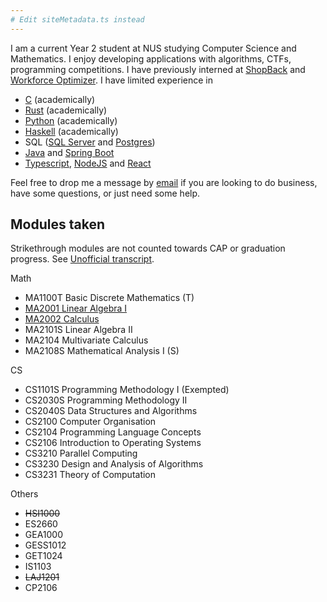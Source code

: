 ```yaml
---
# Edit siteMetadata.ts instead
---
```


I am a current Year 2 student at NUS studying Computer Science and Mathematics. I enjoy developing applications with algorithms, CTFs, programming competitions. I have previously interned at [ShopBack](https://www.linkedin.com/company/shopback-com/) and [Workforce Optimizer](https://www.linkedin.com/company/workforceoptimizer/). I have limited experience in
- [C](<https://en.wikipedia.org/wiki/C_(programming_language)>) (academically)
- [Rust](https://www.rust-lang.org/) (academically)
- [Python](https://www.python.org/) (academically)
- [Haskell](https://www.haskell.org/) (academically)
- SQL ([SQL Server](https://www.microsoft.com/en-sg/sql-server/) and [Postgres](https://www.postgresql.org/))
- [Java](https://www.java.com/en/) and [Spring Boot](https://spring.io/projects/spring-boot)
- [Typescript](https://www.typescriptlang.org/), [NodeJS](https://nodejs.org/) and [React](https://reactjs.org/)

Feel free to drop me a message by [email](mailto:xumarcus.sg+blog@gmail.com) if you are looking to do business, have some questions, or just need some help.

## Modules taken
Strikethrough modules are not counted towards CAP or graduation progress. See [Unofficial transcript](/static/attachments/about/N_SR_TSRPT.pdf).

Math
- MA1100T Basic Discrete Mathematics (T)
- [MA2001 Linear Algebra I](/blog/ma2001)
- [MA2002 Calculus](/blog/ma2002)
- MA2101S Linear Algebra II
- MA2104 Multivariate Calculus
- MA2108S Mathematical Analysis I (S)

CS
- CS1101S Programming Methodology I (Exempted)
- CS2030S Programming Methodology II
- CS2040S Data Structures and Algorithms 
- CS2100 Computer Organisation
- CS2104 Programming Language Concepts
- CS2106 Introduction to Operating Systems
- CS3210 Parallel Computing
- CS3230 Design and Analysis of Algorithms
- CS3231 Theory of Computation

Others
- ~~HSI1000~~
- ES2660
- GEA1000
- GESS1012
- GET1024
- IS1103
- ~~LAJ1201~~
- CP2106
